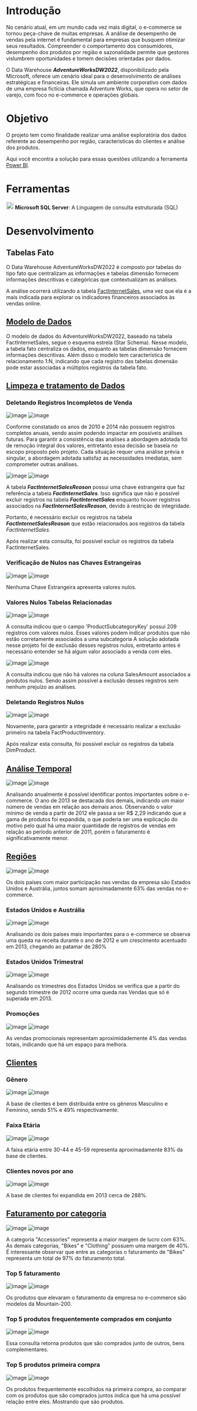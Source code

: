 # Introdução
No cenário atual, em um mundo cada vez mais digital, o e-commerce se tornou peça-chave de muitas empresas. A análise de desempenho de vendas pela internet é fundamental para empresas que busquem otimizar seus resultados. Compreender o comportamento dos consumidores, desempenho dos produtos por região e sazonalidade permite que gestores vislumbrem oportunidades e tomem decisões orientadas por dados.

O Data Warehouse ***AdventureWorksDW2022***, disponibilizado pela Microsoft, oferece um cenário ideal para o desenvolvimento de análises estratégicas e financeiras. Ele simula um ambiente corporativo com dados de uma empresa fictícia chamada Adventure Works, que opera no setor de varejo, com foco no e-commerce e operações globais.

# Objetivo
O projeto tem como finalidade realizar uma análise exploratória dos dados referente ao desempenho por região, caracteristicas do clientes e análise dos produtos. 

Aqui você encontra a solução para essas questões utilizando a ferramenta [Power BI](https://app.powerbi.com/view?r=eyJrIjoiNzQyNmZhOTQtNjA4Yi00ZjliLWFjMTYtYWIwYTVhODQ2ODZiIiwidCI6IjYzZTE3ZmYzLWE1NjAtNGNhYS04ZTNlLTg0MjNjMzI4YzI5OCJ9).

# Ferramentas
<img
  src="https://64.media.tumblr.com/ec57a9abccbdfcfdd234a1d7ce60872e/1adc0a0257f98ada-4a/s540x810/dc16e674cca039859d5abecae9dbf71d1afbadd5.pnj" width="20" height="20" /> **Microsoft SQL Server**: A Linguagem de consulta estruturada (SQL)

# Desenvolvimento
## Tabelas Fato
O Data Warehouse AdventureWorksDW2022 é composto por tabelas do tipo fato que centralizam as informações e tabelas dimensão fornecem informações descritivas e categóricas que contextualizam as análises.

A análise ocorrerá utilizando a tabela [FactInternetSales](https://github.com/user-attachments/assets/1dba6612-453e-4744-982e-7504354b9dba), uma vez que ela é a mais indicada para explorar os indicadores financeiros associados às vendas online.

## [Modelo de Dados](https://github.com/user-attachments/assets/e067f97d-1379-4cd5-90eb-0883e5329079)
O modelo de dados do AdventureWorksDW2022, baseado na tabela FactInternetSales, segue o esquema estrela (Star Schema).
Nesse modelo, a tabela fato centraliza os dados, enquanto as tabelas dimensão fornecem informações descritivas. Além disso o modelo tem característica de relacionamento 1:N, indicando que cada registro das tabelas dimensão pode estar associadas a múltiplos registros da tabela fato.

## [Limpeza e tratamento de Dados](https://github.com/OtavioBlini/SQL---AdventureWorksDW2022/blob/main/SQL/Limpeza%20e%20Tratamento%20de%20Dados.sql)
### Deletando Registros Incompletos de Venda
![image](https://github.com/user-attachments/assets/e30a7c2e-4bcd-43a2-b15a-d6e139a7c85c)
![image](https://github.com/user-attachments/assets/214bb3f8-4e60-464c-8f5a-16942e4c53b8)

Conforme constatado os anos de 2010 e 2014 não possuem registros completos anuais, sendo assim podendo impactar em possíveis análises futuras. Para garantir a consistência das analises a abordagem adotada foi de remoção integral dos valores, entretanto essa decisão se baseia no escopo proposto pelo projeto. Cada situação requer uma análise prévia e singular, a abordagem adotada satisfaz as necessidades imediatas, sem comprometer outras análises.

![image](https://github.com/user-attachments/assets/6d019de0-3ec6-4429-863c-975390573872)
![image](https://github.com/user-attachments/assets/ffe16b41-f817-4478-a414-c05ea080ec76)

A tabela ***FactInternetSalesReason*** possui uma chave estrangeira que faz referência a tabela ***FactInternetSales***. Isso significa que não é possível excluir registros na tabela ***FactInternetSales*** enquanto houver registros associados na ***FactInternetSalesReason***, devido à restrição de integridade.

Portanto, é necessário excluir os registros na tabela ***FactInternetSalesReason*** que estão relacionados aos registros da tabela *FactInternetSales*.

Após realizar esta consulta, foi possível excluir os registros da tabela FactInternetSales.

### Verificação de Nulos nas Chaves Estrangeiras
![image](https://github.com/user-attachments/assets/b0460f46-6749-42be-97ef-1579dabff5e3)
![image](https://github.com/user-attachments/assets/27ce43dc-a183-463f-9cc1-c3dc3e25a858)

Nenhuma Chave Estrangeira apresenta valores nulos.

### Valores Nulos Tabelas Relacionadas
![image](https://github.com/user-attachments/assets/13efd8c9-d36e-457a-b9a8-2626860d3fdd)
![image](https://github.com/user-attachments/assets/8864f8fc-7941-4970-89e2-7f40fae9da09)

A consulta indicou que o campo 'ProductSubcategoryKey' possui  209 registros com valores nulos. Esses valores podem indicar produtos que não estão corretamente associados a uma subcategoria
A solução adotada nesse projeto foi de exclusão desses registros nulos, entretanto antes é necessário entender se há algum valor associado a venda com eles.

![image](https://github.com/user-attachments/assets/fe80c621-156e-4173-aea5-3df4c7d46acc)
![image](https://github.com/user-attachments/assets/12a9bf57-fa45-4226-aad8-ceb3e7026cbd)

A consulta indicou que não há valores na coluna SalesAmount associados a produtos nulos. Sendo assim possível a exclusão desses registros sem nenhum prejuízo as análises.

### Deletando Registros Nulos
![image](https://github.com/user-attachments/assets/ef0fbee3-fe80-4672-aa9d-a404f3bcdee9)
![image](https://github.com/user-attachments/assets/6925db6a-b618-497a-a7d4-c9de90b3b693)

Novamente, para garantir a integridade é necessário realizar a exclusão primeiro na tabela FactProductInventory.


Após realizar esta consulta, foi possível excluir os registros da tabela DimProduct.

## [Análise Temporal](https://github.com/OtavioBlini/SQL---AdventureWorksDW2022/blob/main/SQL/Analise%20Temporal.sql)
![image](https://github.com/user-attachments/assets/e116a681-9a92-478e-bfca-5e4e7ab36f98)
![image](https://github.com/user-attachments/assets/0f4fdd89-23e6-4e51-8f2a-aaa17f5f0cdf)


Analisando anualmente é possível identificar pontos importantes sobre o e-commerce. O ano de 2013 se destacada dos demais, indicando um maior número de vendas em relação aos demais anos. Observando o valor mínimo de venda a partir de 2012 ele passa a ser R$ 2,29 indicando que a gama de produtos foi expandida, o que poderia ser uma explicação do motivo pelo qual há uma maior quantidade de registros de vendas em relação ao período anterior de 2011, porém o faturamento é significativamente menor.

## [Regiões](https://github.com/OtavioBlini/SQL---AdventureWorksDW2022/blob/main/SQL/Regi%C3%B5es.sql)
![image](https://github.com/user-attachments/assets/f28c5b28-bf91-4351-8898-7498e9b804e2)
![image](https://github.com/user-attachments/assets/49b279c0-7c87-4209-8833-9a4937397815)

Os dois países com maior participação nas vendas da empresa são Estados Unidos e Austrália, juntos somam aproximadamente 63% das vendas no e-commerce.

### Estados Unidos e Austrália
![image](https://github.com/user-attachments/assets/68a418a7-f721-4281-8360-48aebd7fb7b1)
![image](https://github.com/user-attachments/assets/348027fb-20e4-4ae6-a43f-8424c931ebe6)

Analisando os dois países mais importantes para o e-commerce se observa uma queda na receita durante o ano de 2012 e um crescimento acentuado em 2013, chegando ao patamar de 280%

### Estados Unidos Trimestral
![image](https://github.com/user-attachments/assets/c9dc1efe-c445-4c3d-9141-93164c2b80c0)
![image](https://github.com/user-attachments/assets/9d79642e-e835-48f7-a010-dba7b65e4473)

Analisando os trimestres dos Estados Unidos se verifica que a partir do segundo trimestre de 2012 ocorre uma queda nas Vendas que só é superada em 2013.

### Promoções
![image](https://github.com/user-attachments/assets/4c3f26a4-cd09-4463-8bff-356f840a857d)
![image](https://github.com/user-attachments/assets/80c9f6e8-bb5d-4ab4-9ad8-cda9b8ca73e9)

As vendas promocionais representam aproximidademente 4% das vendas totais, indicando que há um espaço para melhora.

## [Clientes](https://github.com/OtavioBlini/SQL---AdventureWorksDW2022/blob/main/SQL/Clientes.sql)
### Gênero
![image](https://github.com/user-attachments/assets/4d965679-13ff-43bb-be23-86304ea252e4)
![image](https://github.com/user-attachments/assets/6a94f993-4cd7-4396-b58f-a274883812a3)

A base de clientes é bem distribuída entre os gêneros Masculino e Feminino, sendo 51% e 49% respectivamente.

### Faixa Etária
![image](https://github.com/user-attachments/assets/5c744f60-0f5e-437e-b827-6ca28c5fb41f)
![image](https://github.com/user-attachments/assets/3869b60e-f4ec-44fa-ab4e-39cbd4e109c3)

A faixa etária entre 30-44 e 45-59 representa aproximadamente 83% da base de clientes.

### Clientes novos por ano
![image](https://github.com/user-attachments/assets/17560028-b470-4a8b-bad9-cc736b1c3727)
![image](https://github.com/user-attachments/assets/e66ae888-0257-4be8-9be8-5c4879c82fd9)

A base de clientes foi expandida em 2013 cerca de 288%.

## [Faturamento por categoria](https://github.com/OtavioBlini/SQL---AdventureWorksDW2022/blob/main/SQL/Produtos.sql)
![image](https://github.com/user-attachments/assets/9769a4bf-8c59-40af-80fd-fde64b7437be)
![image](https://github.com/user-attachments/assets/9fde2649-63ce-4c10-9d3a-a9c5c7992603)

A categoria "Accessories" representa a maior margem de lucro com 63%. As demais categorias, "Bikes" e "Clothing" possuem uma margem de 40%.
É interessante observar que entre as categorias o faturamento de "Bikes" representa um total de 97% do faturamento total.

### Top 5 faturamento
![image](https://github.com/user-attachments/assets/5a2c6b85-c9c0-45ec-b9c5-b0004cd1d66b)
![image](https://github.com/user-attachments/assets/837a14bb-cd4e-487d-bf3e-4037704b060c)

Os produtos que elevaram o faturamento da empresa no e-commerce são modelos da Mountain-200.

### Top 5 produtos frequentemente comprados em conjunto
![image](https://github.com/user-attachments/assets/6d59c1b1-48bc-49fd-a005-256512a19d0d)
![image](https://github.com/user-attachments/assets/ebac3ac3-76ec-42af-8fe9-f8ae1a642e2e)

Essa consulta retorna produtos que são comprados junto de outros, bens complementares.

### Top 5 produtos primeira compra
![image](https://github.com/user-attachments/assets/1f72354d-da43-4a71-8d31-7b4b938d7d63)
![image](https://github.com/user-attachments/assets/1b2f28cd-a9a1-4222-8f98-bab8299f96f8)

Os produtos frequentemente escolhidos na primeira compra, ao comparar com os produtos que são comprados juntos indica que há uma possível relação entre eles. Mostrando que são produtos.
